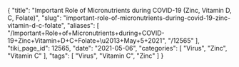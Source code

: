 {
    "title": "Important Role of Micronutrients during COVID-19 (Zinc, Vitamin D, C, Folate)",
    "slug": "important-role-of-micronutrients-during-covid-19-zinc-vitamin-d-c-folate",
    "aliases": [
        "/Important+Role+of+Micronutrients+during+COVID-19+Zinc+Vitamin+D+C+Folate+\u2013+May+5+2021",
        "/12565"
    ],
    "tiki_page_id": 12565,
    "date": "2021-05-06",
    "categories": [
        "Virus",
        "Zinc",
        "Vitamin C"
    ],
    "tags": [
        "Virus",
        "Vitamin C",
        "Zinc"
    ]
}